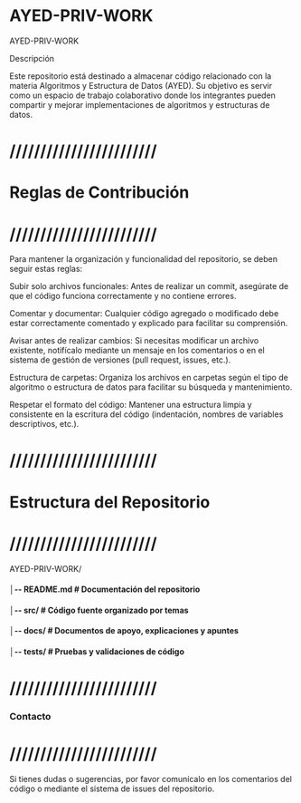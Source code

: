 # AYED-PRIV-WORK
AYED-PRIV-WORK

Descripción

Este repositorio está destinado a almacenar código relacionado con la materia Algoritmos y Estructura de Datos (AYED). Su objetivo es servir como 
un espacio de trabajo colaborativo donde los integrantes pueden compartir y mejorar implementaciones de algoritmos y estructuras de datos.

# ////////////////////////
# Reglas de Contribución
# ////////////////////////
Para mantener la organización y funcionalidad del repositorio, se deben seguir estas reglas:

Subir solo archivos funcionales: Antes de realizar un commit, asegúrate de que el código funciona correctamente y no contiene errores.

Comentar y documentar: Cualquier código agregado o modificado debe estar correctamente comentado y explicado para facilitar su comprensión.

Avisar antes de realizar cambios: Si necesitas modificar un archivo existente, notifícalo mediante un mensaje en los comentarios o en el sistema de gestión de versiones (pull request, issues, etc.).

Estructura de carpetas: Organiza los archivos en carpetas según el tipo de algoritmo o estructura de datos para facilitar su búsqueda y mantenimiento.

Respetar el formato del código: Mantener una estructura limpia y consistente en la escritura del código (indentación, nombres de variables descriptivos, etc.).

# ////////////////////////
# Estructura del Repositorio
# ////////////////////////

AYED-PRIV-WORK/
#### │-- README.md  # Documentación del repositorio
#### │-- src/       # Código fuente organizado por temas
#### │-- docs/      # Documentos de apoyo, explicaciones y apuntes
#### │-- tests/     # Pruebas y validaciones de código

# ////////////////////////
### Contacto
# ////////////////////////

Si tienes dudas o sugerencias, por favor comunícalo en los comentarios del código o mediante el sistema de issues del repositorio.
